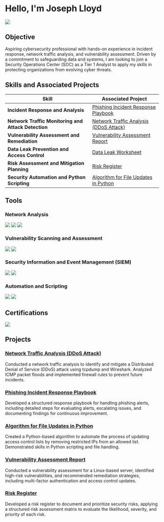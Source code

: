 # Hello, I'm Joseph Lloyd
<a href="https://linkedin.com"><img src="https://img.shields.io/badge/-LinkedIn-0072b1?&style=for-the-badge&logo=linkedin&logoColor=white" /></a>

## Objective
Aspiring cybersecurity professional with hands-on experience in incident response, network traffic analysis, and vulnerability assessment. Driven by a commitment to safeguarding data and systems, I am looking to join a Security Operations Center (SOC) as a Tier 1 Analyst to apply my skills in protecting organizations from evolving cyber threats.

## Skills and Associated Projects
| Skill                                         | Associated Project                                                                                                             |
|-----------------------------------------------|-------------------------------------------------------------------------------------------------------------------------------|
| **Incident Response and Analysis**            | [Phishing Incident Response Playbook](https://github.com/JosephLloyd/phishing-playbook)                                        |
| **Network Traffic Monitoring and Attack Detection** | [Network Traffic Analysis (DDoS Attack)](https://github.com/JosephLloyd/network-traffic-analysis)                              |
| **Vulnerability Assessment and Remediation**   | [Vulnerability Assessment Report](https://github.com/JosephLloyd/vulnerability-assessment)                                     |
| **Data Leak Prevention and Access Control**    | [Data Leak Worksheet](https://github.com/JosephLloyd/data-leak-control)                                                       |
| **Risk Assessment and Mitigation Planning**    | [Risk Register](https://github.com/JosephLloyd/risk-register)                                                                 |
| **Security Automation and Python Scripting**   | [Algorithm for File Updates in Python](https://github.com/JosephLloyd/file-update-automation)                                 |

## Tools

### Network Analysis
<div>
    <img src="https://img.shields.io/badge/-Wireshark-1679A7?&style=for-the-badge&logo=Wireshark&logoColor=white" />
    <img src="https://img.shields.io/badge/-tcpdump-4A154B?&style=for-the-badge&logo=tcpdump&logoColor=white" />
    <img src="https://img.shields.io/badge/-Splunk-000000?&style=for-the-badge&logo=Splunk&logoColor=white" />
</div>

### Vulnerability Scanning and Assessment
<div>
    <img src="https://img.shields.io/badge/-Nessus-00C7B7?&style=for-the-badge&logo=Nessus&logoColor=white" />
    <img src="https://img.shields.io/badge/-Microsoft_Defender_for_Endpoint-00A4EF?&style=for-the-badge&logo=Microsoft&logoColor=white" />
</div>

### Security Information and Event Management (SIEM)
<div>
    <img src="https://img.shields.io/badge/-Elastic_Stack-005571?&style=for-the-badge&logo=Elastic&logoColor=white" />
    <img src="https://img.shields.io/badge/-TheHive-FFDD44?&style=for-the-badge&logo=TheHive&logoColor=black" />
</div>

### Automation and Scripting
<div>
    <img src="https://img.shields.io/badge/-Python-3776AB?&style=for-the-badge&logo=Python&logoColor=white" />
    <img src="https://img.shields.io/badge/-PowerShell-5391FE?&style=for-the-badge&logo=PowerShell&logoColor=white" />
</div>

## Certifications
<div>
<img src="https://img.shields.io/badge/-Google%20Cybersecurity%20Certificate-4285F4?&style=for-the-badge&logo=Google&logoColor=white" />
</div>

## Projects
### [Network Traffic Analysis (DDoS Attack)](https://github.com/JosephLloyd/network-traffic-analysis)
Conducted a network traffic analysis to identify and mitigate a Distributed Denial of Service (DDoS) attack using tcpdump and Wireshark. Analyzed ICMP packet floods and implemented firewall rules to prevent future incidents.

### [Phishing Incident Response Playbook](https://github.com/JosephLloyd/phishing-playbook)
Developed a structured response playbook for handling phishing alerts, including detailed steps for evaluating alerts, escalating issues, and documenting findings for continuous improvement.

### [Algorithm for File Updates in Python](https://github.com/JosephLloyd/file-update-automation)
Created a Python-based algorithm to automate the process of updating access control lists by removing restricted IPs from an allowed list. Demonstrated skills in Python scripting and file handling.

### [Vulnerability Assessment Report](https://github.com/JosephLloyd/vulnerability-assessment)
Conducted a vulnerability assessment for a Linux-based server, identified high-risk vulnerabilities, and recommended remediation strategies, including multi-factor authentication and access control updates.

### [Risk Register](https://github.com/JosephLloyd/risk-register)
Developed a risk register to document and prioritize security risks, applying a structured risk assessment matrix to evaluate the likelihood, severity, and priority of each risk.
